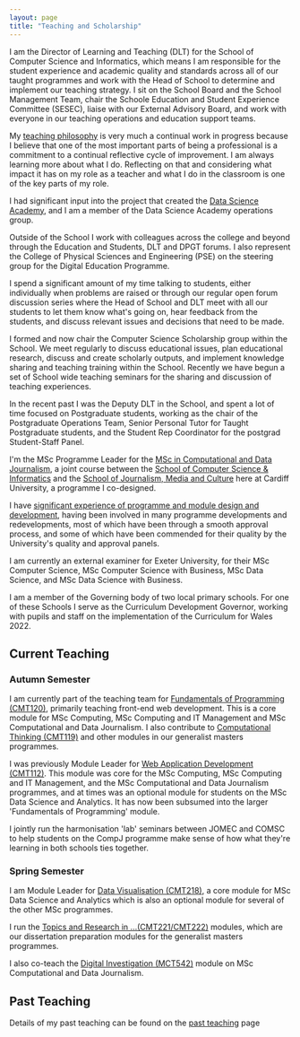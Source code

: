 ```yaml
---
layout: page
title: "Teaching and Scholarship"
---
```


I am the Director of Learning and Teaching (DLT) for the School of Computer Science and Informatics, which means I am responsible for the student experience and academic quality and standards across all of our taught programmes and work with the Head of School to determine and implement our teaching strategy. I sit on the School Board and the School Management Team, chair the Schoole Education and Student Experience Committee (SESEC), liaise with our External Advisory Board, and work with everyone in our teaching operations and education support teams. 

My [teaching philosophy](https://www.martinjc.com/teaching/philosophy/) is very much a continual work in progress because I believe that one of the most important parts of being a professional is a commitment to a continual reflective cycle of improvement. I am always learning more about what I do. Reflecting on that and considering what impact it has on my role as a teacher and what I do in the classroom is one of the key parts of my role. 

I had significant input into the project that created the [Data Science Academy](https://www.cardiff.ac.uk/data-science-academy), and I am a member of the Data Science Academy operations group.

Outside of the School I work with colleagues across the college and beyond through the Education and Students, DLT and DPGT forums. I also represent the College of Physical Sciences and Engineering (PSE) on the steering group for the Digital Education Programme.

I spend a significant amount of my time talking to students, either individually when problems are raised or through our regular open forum discussion series where the Head of School and DLT meet with all our students to let them know what's going on, hear feedback from the students, and discuss relevant issues and decisions that need to be made.

I formed and now chair the Computer Science Scholarship group within the School. We meet regularly to discuss educational issues, plan educational research, discuss and create scholarly outputs, and implement knowledge sharing and teaching training within the School. Recently we have begun a set of School wide teaching seminars for the sharing and discussion of teaching experiences.

In the recent past I was the Deputy DLT in the School, and spent a lot of time focused on Postgraduate students, working as the chair of the Postgraduate Operations Team, Senior Personal Tutor for Taught Postgraduate students, and the Student Rep Coordinator for the postgrad Student-Staff Panel.

I'm the MSc Programme Leader for the [MSc in Computational and Data Journalism](http://www.cardiff.ac.uk/study/postgraduate/taught/courses/course/computational-and-data-journalism-msc), a joint course between the [School of Computer Science & Informatics](http://www.cardiff.ac.uk/computer-science/) and the [School of Journalism, Media and Culture](http://www.cardiff.ac.uk/journalism-media-and-culture) here at Cardiff University, a programme I co-designed.

I have [significant experience of programme and module design and development](development/), having been involved in many programme developments and redevelopments, most of which have been through a smooth approval process, and some of which have been commended for their quality by the University's quality and approval panels.  

I am currently an external examiner for Exeter University, for their MSc Computer Science, MSc Computer Science with Business, MSc Data Science, and MSc Data Science with Business.

I am a member of the Governing body of two local primary schools. For one of these Schools I serve as the Curriculum Development Governor, working with pupils and staff on the implementation of the Curriculum for Wales 2022.

## Current Teaching 

### Autumn Semester

I am currently part of the teaching team for [Fundamentals of Programming (CMT120)](http://handbooks.data.cardiff.ac.uk/module/CMT120/20A.html), primarily teaching front-end web development. This is a core module for MSc Computing, MSc Computing and IT Management and MSc Computational and Data Journalism. I also contribute to [Computational Thinking (CMT119)](http://handbooks.data.cardiff.ac.uk/module/CMT119/20A.html) and other modules in our generalist masters programmes.

I was previously Module Leader for [Web Application Development (CMT112)](http://handbooks.data.cardiff.ac.uk/module/CMT112.html). This module was core for the MSc Computing, MSc Computing and IT Management, and the MSc Computational and Data Journalism programmes, and at times was an optional module for students on the MSc Data Science and Analytics. It has now been subsumed into the larger 'Fundamentals of Programming' module.

I jointly run the harmonisation 'lab' seminars between JOMEC and COMSC to help students on the CompJ programme make sense of how what they're learning in both schools ties together.

### Spring Semester

I am Module Leader for [Data Visualisation (CMT218)](http://handbooks.data.cardiff.ac.uk/module/CMT218.html), a core module for MSc Data Science and Analytics which is also an optional module for several of the other MSc programmes.

I run the [Topics and Research in ...(CMT221/CMT222)](http://handbooks.data.cardiff.ac.uk/module/CMT221.html) modules, which are our dissertation preparation modules for the generalist masters programmes. 

I also co-teach the [Digital Investigation (MCT542)](http://handbooks.data.cardiff.ac.uk/module/MCT542.html) module on MSc Computational and Data Journalism.

## Past Teaching

Details of my past teaching can be found on the [past teaching](https://www.martinjc.com/teaching/past-teaching/) page